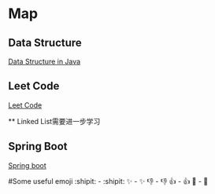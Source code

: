 # Map

## Data Structure
[Data Structure in Java][JavaDataStructure]

## Leet Code
[Leet Code][LeetCode]

** Linked List需要进一步学习

## Spring Boot
[Spring boot][SpringBoot]







[JavaDataStructure]: ./datastructure/java_datastructure/README.md "数据结构java版本"
[LeetCode]: ./leetcode/README.md "Leet Code --java"
[SpringBoot]: ./springboot/README.md "Spring boot"



#Some useful emoji
:shipit: - :shipit:
:sparkles: - :sparkles:
:-1: - :-1:
:+1: - :+1:
:clap: - :clap:
